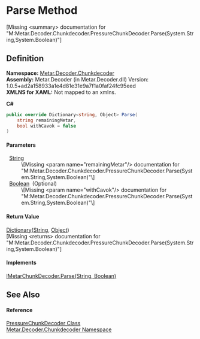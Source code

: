 # Parse Method


\[Missing &lt;summary&gt; documentation for "M:Metar.Decoder.Chunkdecoder.PressureChunkDecoder.Parse(System.String,System.Boolean)"\]



## Definition
**Namespace:** <a href="N_Metar_Decoder_Chunkdecoder.md">Metar.Decoder.Chunkdecoder</a>  
**Assembly:** Metar.Decoder (in Metar.Decoder.dll) Version: 1.0.5+ad2a158933a1e4d81e31e9a7f1a0faf24fc95eed  
**XMLNS for XAML:** Not mapped to an xmlns.

**C#**
``` C#
public override Dictionary<string, Object> Parse(
	string remainingMetar,
	bool withCavok = false
)
```



#### Parameters
<dl><dt>  <a href="https://learn.microsoft.com/dotnet/api/system.string" target="_blank" rel="noopener noreferrer">String</a></dt><dd>\[Missing &lt;param name="remainingMetar"/&gt; documentation for "M:Metar.Decoder.Chunkdecoder.PressureChunkDecoder.Parse(System.String,System.Boolean)"\]</dd><dt>  <a href="https://learn.microsoft.com/dotnet/api/system.boolean" target="_blank" rel="noopener noreferrer">Boolean</a>  (Optional)</dt><dd>\[Missing &lt;param name="withCavok"/&gt; documentation for "M:Metar.Decoder.Chunkdecoder.PressureChunkDecoder.Parse(System.String,System.Boolean)"\]</dd></dl>

#### Return Value
<a href="https://learn.microsoft.com/dotnet/api/system.collections.generic.dictionary-2" target="_blank" rel="noopener noreferrer">Dictionary</a>(<a href="https://learn.microsoft.com/dotnet/api/system.string" target="_blank" rel="noopener noreferrer">String</a>, <a href="https://learn.microsoft.com/dotnet/api/system.object" target="_blank" rel="noopener noreferrer">Object</a>)  
\[Missing &lt;returns&gt; documentation for "M:Metar.Decoder.Chunkdecoder.PressureChunkDecoder.Parse(System.String,System.Boolean)"\]

#### Implements
<a href="M_Metar_Decoder_Chunkdecoder_IMetarChunkDecoder_Parse.md">IMetarChunkDecoder.Parse(String, Boolean)</a>  


## See Also


#### Reference
<a href="T_Metar_Decoder_Chunkdecoder_PressureChunkDecoder.md">PressureChunkDecoder Class</a>  
<a href="N_Metar_Decoder_Chunkdecoder.md">Metar.Decoder.Chunkdecoder Namespace</a>  
